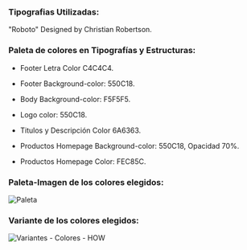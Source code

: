 ### Tipografias Utilizadas:

"Roboto"
Designed by Christian Robertson.

### Paleta de colores en Tipografías y Estructuras:

- Footer Letra Color C4C4C4.

- Footer Background-color: 550C18.

- Body Background-color: F5F5F5.

- Logo color: 550C18.

- Titulos y Descripción Color 6A6363.

- Productos Homepage Background-color: 550C18, Opacidad 70%.

- Productos Homepage Color: FEC85C.

### Paleta-Imagen de los colores elegidos:
![Paleta](https://user-images.githubusercontent.com/79474103/162084027-f04881b5-ef58-4b35-b216-e81b0a7c256c.png)

### Variante de los colores elegidos:
![Variantes - Colores - HOW](https://user-images.githubusercontent.com/79474103/162085149-89356f76-9a78-4842-a69a-649412ec0a17.png)
